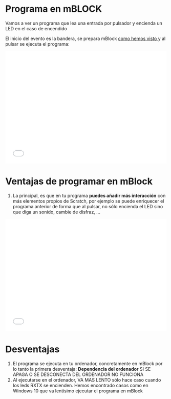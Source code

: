 
# Programa en mBLOCK

Vamos a ver un programa que lea una entrada por pulsador y encienda un LED en el caso de encendido

El inicio del evento es la bandera, se prepara mBlock [como hemos visto ](preparando_mblock_y_el_arduino.html)y al pulsar se ejecuta el programa:

<iframe width="100%" height="350" src="//www.youtube.com/embed/NvN4TGvKwlQ" frameborder="0"></iframe>

# Ventajas de programar en mBlock

1. La principal, es que en tu programa **puedes añadir más interacción** con más elementos propios de Scratch, por ejemplo se puede enriquecer el programa anterior de forma que al pulsar, no sólo encienda el LED sino que diga un sonido, cambie de disfraz, ...

<iframe width="100%" height="350" src="//www.youtube.com/embed/7z6QZy22lG8" frameborder="0"></iframe>

# Desventajas

1. El programa se ejecuta en tu ordenador, concretamente en mBlock por lo tanto la primera desventaja: **Dependencia del ordenador** SI SE APAGA O SE DESCONECTA DEL ORDENADOR NO FUNCIONA
1. Al ejecutarse en el ordenador, VA MAS LENTO sólo hace caso cuando los leds RXTX se encienden. Hemos encontrado casos como en Windows 10 que va lentísimo ejecutar el programa en mBlock

